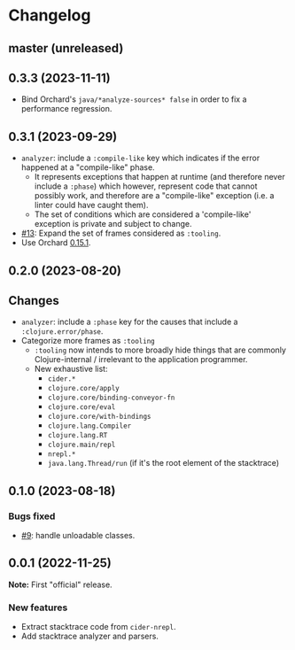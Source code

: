 # Changelog

## master (unreleased)

## 0.3.3 (2023-11-11)

* Bind Orchard's `java/*analyze-sources* false` in order to fix a performance regression.

## 0.3.1 (2023-09-29)

* `analyzer`: include a `:compile-like` key which indicates if the error happened at a "compile-like" phase.
  * It represents exceptions that happen at runtime (and therefore never include a `:phase`) which however, represent code that cannot possibly work, and therefore are a "compile-like" exception (i.e. a linter could have caught them).
  * The set of conditions which are considered a 'compile-like' exception is private and subject to change. 
* [#13](https://github.com/clojure-emacs/haystack/issues/13): Expand the set of frames considered as `:tooling`. 
* Use Orchard [0.15.1](https://github.com/clojure-emacs/orchard/blob/v0.15.1/CHANGELOG.md#0151-2023-09-21).

## 0.2.0 (2023-08-20)

## Changes

* `analyzer`: include a `:phase` key for the causes that include a `:clojure.error/phase`.
* Categorize more frames as `:tooling`
  * `:tooling` now intends to more broadly hide things that are commonly Clojure-internal / irrelevant to the application programmer.
  * New exhaustive list:
    * `cider.*`
    * `clojure.core/apply`
    * `clojure.core/binding-conveyor-fn`
    * `clojure.core/eval`
    * `clojure.core/with-bindings`
    * `clojure.lang.Compiler`
    * `clojure.lang.RT`
    * `clojure.main/repl`
    * `nrepl.*`
    * `java.lang.Thread/run` (if it's the root element of the stacktrace)

## 0.1.0 (2023-08-18)

### Bugs fixed

* [#9](https://github.com/clojure-emacs/haystack/issues/9): handle unloadable classes.

## 0.0.1 (2022-11-25)

**Note:** First "official" release.

### New features

* Extract stacktrace code from `cider-nrepl`.
* Add stacktrace analyzer and parsers.
